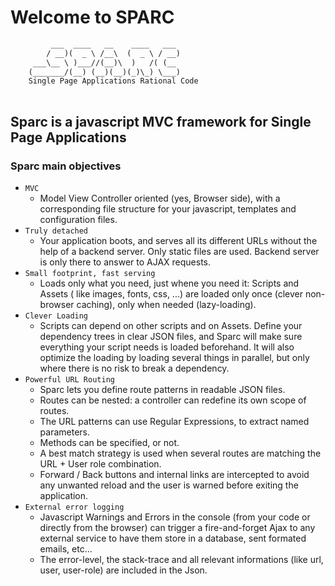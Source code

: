 # Welcome to SPARC
```html
         ___  ____   __    ____   ___ 
        / __)(  _ \ /__\  (  _ \ / __)
     ___\__ \ )___//(__)\  )   /( (__     
    (_______/(__) (__)(__)(_)\_) \___)  
    Single Page Applications Rational Code
    
```
## Sparc is a javascript MVC framework for Single Page Applications
### Sparc main objectives

* `MVC` 
    - Model View Controller oriented (yes, Browser side), with a corresponding file structure for your javascript, templates and configuration files.
* `Truly detached` 
    - Your application boots, and serves all its different URLs without the help of a backend server.
Only static files are used. Backend server is only there to answer to AJAX requests.
* `Small footprint, fast serving` 
    - Loads only what you need, just whene you need it: Scripts and Assets ( like images, fonts, css, ...) are loaded only once (clever non-browser caching), only when needed (lazy-loading).
* `Clever Loading` 
    - Scripts can depend on other scripts and on Assets. Define your dependency trees in clear JSON files, and Sparc will make sure everything your script needs is loaded beforehand. It will also optimize the loading by loading several things in parallel, but only where there is no risk to break a dependency.
* `Powerful URL Routing` 
    - Sparc lets you define route patterns in readable JSON files.
    - Routes can be nested: a controller can redefine its own scope of routes.   
    - The URL patterns can use Regular Expressions, to extract named parameters.   
    - Methods can be specified, or not.
    - A best match strategy is used when several routes are matching the URL + User role combination.
    - Forward / Back buttons and internal links are intercepted to avoid any unwanted reload and the user is warned before exiting the application.
* `External error logging`
    - Javascript Warnings and Errors in the console (from your code or directly from the browser) can trigger a fire-and-forget Ajax to any external service to have them store in a database, sent formated emails, etc...
    - The error-level, the stack-trace and all relevant informations (like url, user, user-role) are included in the Json.

